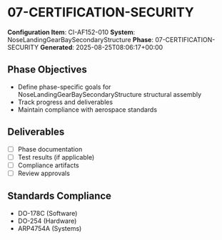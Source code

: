 # 07-CERTIFICATION-SECURITY

**Configuration Item**: CI-AF152-010
**System**: NoseLandingGearBaySecondaryStructure
**Phase**: 07-CERTIFICATION-SECURITY
**Generated**: 2025-08-25T08:06:17+00:00

## Phase Objectives
- Define phase-specific goals for NoseLandingGearBaySecondaryStructure structural assembly
- Track progress and deliverables
- Maintain compliance with aerospace standards

## Deliverables
- [ ] Phase documentation
- [ ] Test results (if applicable)
- [ ] Compliance artifacts
- [ ] Review approvals

## Standards Compliance
- DO-178C (Software)
- DO-254 (Hardware)
- ARP4754A (Systems)

